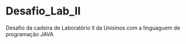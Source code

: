 # Desafio_Lab_II
Desafio da cadeira de Laboratório II da Unisinos com a linguaguem de programação JAVA

